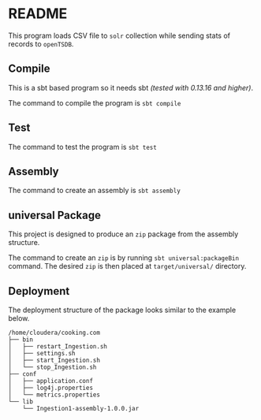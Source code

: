 # README

This program loads CSV file to  `solr` collection while sending stats of records to `openTSDB`.

## Compile

This is a sbt based program so it needs sbt *(tested with 0.13.16 and higher)*.

The command to compile the program is `sbt compile`

## Test

The command to test the program is `sbt test`

## Assembly

The command to create an assembly is `sbt assembly`

## universal Package

This project is designed to produce an `zip` package from the assembly structure.

The command to create an `zip` is by running `sbt universal:packageBin` command.
The desired `zip` is then placed at `target/universal/` directory.

## Deployment

The deployment structure of the package looks similar to the example below.

    /home/cloudera/cooking.com
    ├── bin
    │   ├── restart_Ingestion.sh
    │   ├── settings.sh
    │   ├── start_Ingestion.sh
    │   └── stop_Ingestion.sh
    ├── conf
    │   ├── application.conf
    │   ├── log4j.properties
    │   └── metrics.properties
    └── lib
        └── Ingestion1-assembly-1.0.0.jar

